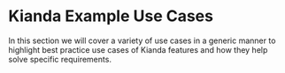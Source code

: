 # Kianda Example Use Cases

In this section we will cover a variety of use cases in a generic manner to highlight best practice use cases of Kianda features and how they help solve specific requirements.

